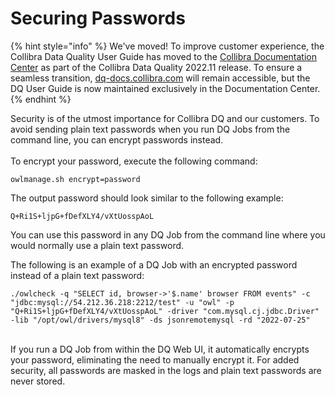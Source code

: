 # Securing Passwords

{% hint style="info" %}
We've moved! To improve customer experience, the Collibra Data Quality User Guide has moved to the [Collibra Documentation Center](https://productresources.collibra.com/docs/collibra/latest/Content/DataQuality/DQSecurity/Securing%20Passwords.htm) as part of the Collibra Data Quality 2022.11 release. To ensure a seamless transition, [dq-docs.collibra.com](http://dq-docs.collibra.com/) will remain accessible, but the DQ User Guide is now maintained exclusively in the Documentation Center.
{% endhint %}

Security is of the utmost importance for Collibra DQ and our customers. To avoid sending plain text passwords when you run DQ Jobs from the command line, you can encrypt passwords instead. \
\
To encrypt your password, execute the following command:

```
owlmanage.sh encrypt=password
```

The output password should look similar to the following example:

```
Q+Ri1S+ljpG+fDefXLY4/vXtUosspAoL
```

You can use this password in any DQ Job from the command line where you would normally use a plain text password.&#x20;

The following is an example of a DQ Job with an encrypted password instead of a plain text password:

```
./owlcheck -q "SELECT id, browser->'$.name' browser FROM events" -c "jdbc:mysql://54.212.36.218:2212/test" -u "owl" -p "Q+Ri1S+ljpG+fDefXLY4/vXtUosspAoL" -driver "com.mysql.cj.jdbc.Driver" -lib "/opt/owl/drivers/mysql8" -ds jsonremotemysql -rd "2022-07-25"
```

\
If you run a DQ Job from within the DQ Web UI, it automatically encrypts your password, eliminating the need to manually encrypt it. For added security, all passwords are masked in the logs and plain text passwords are never stored.
